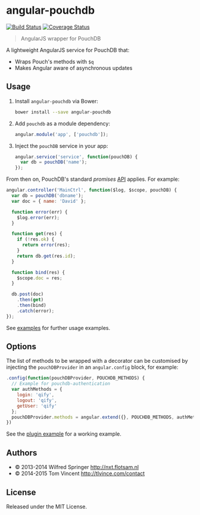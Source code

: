 # angular-pouchdb

[![Build Status][travis-image]][travis-url]
[![Coverage Status][coveralls-image]][coveralls-url]

> AngularJS wrapper for PouchDB

A lightweight AngularJS service for PouchDB that:

* Wraps Pouch's methods with `$q`
* Makes Angular aware of asynchronous updates

[travis-image]: https://img.shields.io/travis/angular-pouchdb/angular-pouchdb.svg
[travis-url]: https://travis-ci.org/angular-pouchdb/angular-pouchdb
[coveralls-image]: https://img.shields.io/coveralls/angular-pouchdb/angular-pouchdb.svg
[coveralls-url]: https://coveralls.io/r/angular-pouchdb/angular-pouchdb

## Usage

1. Install `angular-pouchdb` via Bower:

    ```bash
    bower install --save angular-pouchdb
    ```

2. Add `pouchdb` as a module dependency:

    ```js
    angular.module('app', ['pouchdb']);
    ```

3. Inject the `pouchDB` service in your app:

    ```js
    angular.service('service', function(pouchDB) {
      var db = pouchDB('name');
    });
    ```

From then on, PouchDB's standard *promises* [API][] applies. For example:

```js
angular.controller('MainCtrl', function($log, $scope, pouchDB) {
  var db = pouchDB('dbname');
  var doc = { name: 'David' };

  function error(err) {
    $log.error(err);
  }

  function get(res) {
    if (!res.ok) {
      return error(res);
    }
    return db.get(res.id);
  }

  function bind(res) {
    $scope.doc = res;
  }

  db.post(doc)
    .then(get)
    .then(bind)
    .catch(error);
});
```

See [examples][] for further usage examples.

[api]: http://pouchdb.com/api.html
[examples]: https://angular-pouchdb.github.io/angular-pouchdb/#/examples

## Options

The list of methods to be wrapped with a decorator can be customised by injecting
the `pouchDBProvider` in an `angular.config` block, for example:

```js
.config(function(pouchDBProvider, POUCHDB_METHODS) {
  // Example for pouchdb-authentication
  var authMethods = {
    login: 'qify',
    logout: 'qify',
    getUser: 'qify'
  };
  pouchDBProvider.methods = angular.extend({}, POUCHDB_METHODS, authMethods);
})
```

See the [plugin example][plugins] for a working example.

[plugins]: https://angular-pouchdb.github.io/angular-pouchdb/#/examples/plugins

## Authors

* © 2013-2014 Wilfred Springer <http://nxt.flotsam.nl>
* © 2014-2015 Tom Vincent <http://tlvince.com/contact>

## License

Released under the MIT License.
